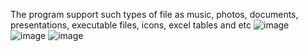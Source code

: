 The program support such types of file as music, photos, documents, presentations, executable files, icons, excel tables and etc
![image](https://user-images.githubusercontent.com/61430541/177978489-324111e7-7fe5-4ed7-a87c-f50ae52f24e9.png)
![image](https://user-images.githubusercontent.com/61430541/177978512-8abaf64d-1946-4bf1-bd0c-6a80d08c2353.png)
![image](https://user-images.githubusercontent.com/61430541/177978518-3a48bfd0-864d-4dfa-9925-716ba8d52573.png)
